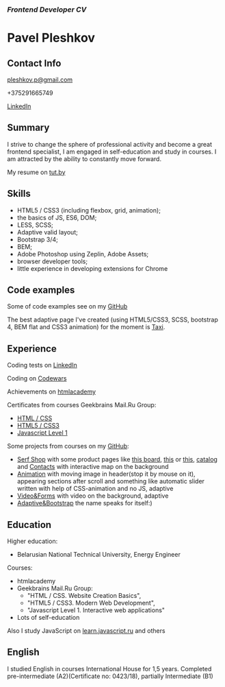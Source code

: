 ### *Frontend Developer CV*

# **Pavel Pleshkov**

## Contact Info
pleshkov.p@gmail.com

+375291665749

[LinkedIn](https://www.linkedin.com/in/pavel-pleshkov/)

## Summary
I strive to change the sphere of professional activity and become a great frontend specialist, I am engaged in self-education and study in courses. I am attracted by the ability to constantly move forward.

My resume on [tut.by](https://jobs.tut.by/resume/6ed3d9d1ff043e7b2e0039ed1f6f6b4f627656)

## Skills
- HTML5 / CSS3 (including flexbox, grid, animation);
- the basics of JS, ES6, DOM;
- LESS, SCSS;
- Adaptive valid layout;
- Bootstrap 3/4;
- BEM;
- Adobe Photoshop using Zeplin, Adobe Assets;
- browser developer tools;
- little experience in developing extensions for Chrome

## Code examples
Some of code examples see on my [GitHub](https://github.com/PavelPleshkov)

The best adaptive page I've created (using HTML5/CSS3, SCSS, bootstrap 4, BEM flat and CSS3 animation) for the moment is [Taxi](https://pavelpleshkov.github.io/taxi/).

## Experience
Coding tests on [LinkedIn](https://www.linkedin.com/in/pavel-pleshkov/)

Coding on [Codewars](https://www.codewars.com/users/PavelPleshkov)

Achievements on [htmlacademy](https://htmlacademy.ru/profile/id334695/achievements)

Certificates from courses Geekbrains Mail.Ru Group:
- [HTML / CSS](https://geekbrains.ru/certificates/461144.en)
- [HTML5 / CSS3](https://geekbrains.ru/certificates/483944.en)
- [Javascript Level 1](https://geekbrains.ru/certificates/599427.en)

Some projects from courses on my [GitHub](https://github.com/PavelPleshkov):
- [Serf Shop](https://pavelpleshkov.github.io/serfhouse/index.html) with some product pages like [this board](https://pavelpleshkov.github.io/serfhouse/productpage.html), [this](https://pavelpleshkov.github.io/serfhouse/productpage-2.html) or [this](https://pavelpleshkov.github.io/serfhouse/productpage-3.html), [catalog](https://pavelpleshkov.github.io/serfhouse/catalog.html) and [Contacts](https://pavelpleshkov.github.io/serfhouse/contact.html) with interactive map on the background
- [Animation](https://pavelpleshkov.github.io/animation/) with moving image in header(stop it by mouse on it), appearing sections after scroll and something like automatic slider written with help of CSS-animation and no JS, adaptive
- [Video&Forms](https://pavelpleshkov.github.io/productpage/) with video on the background, adaptive
- [Adaptive&Bootstrap](https://pavelpleshkov.github.io/projectpage/) the name speaks for itself:)

## Education
Higher education:
- Belarusian National Technical University, Energy Engineer

Courses:
- htmlacademy
- Geekbrains Mail.Ru Group: 
    - "HTML / CSS. Website Creation Basics", 
    - "HTML5 / CSS3. Modern Web Development", 
    - "Javascript Level 1. Interactive web applications"
- Lots of self-education

Also I study JavaScript on [learn.javascript.ru](https://learn.javascript.ru/) and others

## English
I studied English in courses International House for 1,5 years. Completed pre-intermediate (A2)(Certificate no: 0423/18), partially Intermediate (B1)